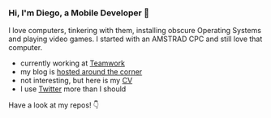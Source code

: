 ### Hi, I'm Diego, a Mobile Developer 👋

I love computers, tinkering with them, installing obscure Operating Systems and playing video games. I started with an AMSTRAD CPC and still love that computer.

- currently working at [Teamwork](https://www.teamwork.com)
- my blog is [hosted around the corner](https://dfreniche.github.io/)
- not interesting, but here is my [CV](https://dfreniche.github.io/cv/)
- I use [Twitter](https://twitter.com/dfreniche) more than I should

Have a look at my repos! 👇
